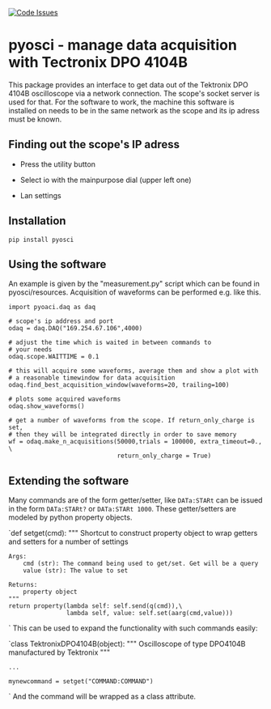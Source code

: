 [![Code Issues](https://www.quantifiedcode.com/api/v1/project/bd0c238d3dd3406d8dc2d4a456a862e1/badge.svg)](https://www.quantifiedcode.com/app/project/bd0c238d3dd3406d8dc2d4a456a862e1)

pyosci - manage data acquisition with Tectronix DPO 4104B
=============================================================

This package provides an interface to get data out of the 
Tektronix DPO 4104B oscilloscope via a network connection.
The scope's socket server is used for that.
For the software to work, the machine this software is installed on needs to be in the same network as the scope and its ip adress must be known.

Finding out the scope's IP adress
------------------------------------

* Press the utility button

* Select io with the mainpurpose dial (upper left one)

* Lan settings


Installation 
--------------

`pip install pyosci`



Using the software
---------------------

An example is given by the "measurement.py" script which can be found in pyosci/resources. Acquisition of
waveforms can be performed e.g. like this.

```
import pyoaci.daq as daq

# scope's ip address and port
odaq = daq.DAQ("169.254.67.106",4000)

# adjust the time which is waited in between commands to
# your needs
odaq.scope.WAITTIME = 0.1

# this will acquire some waveforms, average them and show a plot with
# a reasonable timewindow for data acquisition
odaq.find_best_acquisition_window(waveforms=20, trailing=100)

# plots some acquired waveforms
odaq.show_waveforms()

# get a number of waveforms from the scope. If return_only_charge is set,
# then they will be integrated directly in order to save memory
wf = odaq.make_n_acquisitions(50000,trials = 100000, extra_timeout=0., \
                              return_only_charge = True)
```

Extending the software
-------------------------

Many commands are of the form getter/setter, like `DATa:STARt` 
can be issued in the form `DATa:STARt?` or `DATa:STARt 1000`.
These getter/setters are modeled by python property objects.

`def setget(cmd):
    """
    Shortcut to construct property object to wrap getters and setters
    for a number of settings

    Args:
        cmd (str): The command being used to get/set. Get will be a query
        value (str): The value to set

    Returns:
        property object
    """
    return property(lambda self: self.send(q(cmd)),\
                    lambda self, value: self.set(aarg(cmd,value)))
`
This can be used to expand the functionality with such commands easily:

`class TektronixDPO4104B(object):
    """
    Oscilloscope of type DPO4104B manufactured by Tektronix
    """

    ...

    mynewcommand = setget("COMMAND:COMMAND")
    
`
And the command will be wrapped as a class attribute.


